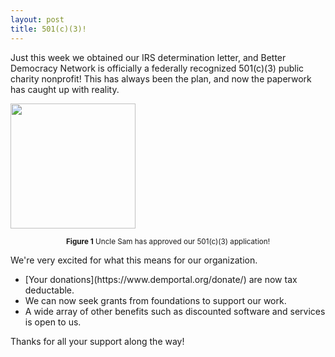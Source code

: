 ```yaml
---
layout: post
title: 501(c)(3)!
---
```


Just this week we obtained our IRS determination letter, and Better Democracy Network is officially a federally recognized 501(c)(3) public charity nonprofit!
This has always been the plan, and now the paperwork has caught up with reality.

<img src="uncle_sam_thumbs_up.png" width=200px></img>
<center><small><b>Figure 1</b> Uncle Sam has approved our 501(c)(3) application!</small></center>

We're very excited for what this means for our organization.
<ul>
<li>[Your donations](https://www.demportal.org/donate/) are now tax deductable.</li>
<li>We can now seek grants from foundations to support our work.</li>
<li>A wide array of other benefits such as discounted software and services is open to us.</li>
</ul>

Thanks for all your support along the way!
